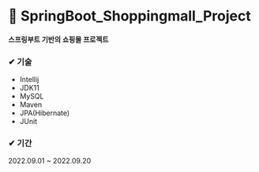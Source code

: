 # 🛒 SpringBoot_Shoppingmall_Project
#### 스프링부트 기반의 쇼핑몰 프로젝트
### ✔ 기술
- Intellij
- JDK11
- MySQL
- Maven
- JPA(Hibernate)
- JUnit

### ✔ 기간
2022.09.01 ~ 2022.09.20
